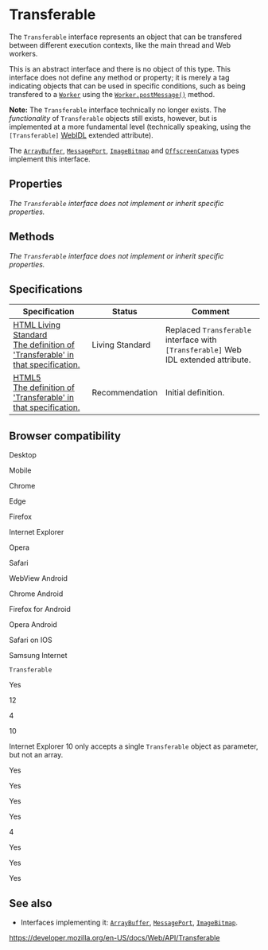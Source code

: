 Transferable
============

The `Transferable` interface represents an object that can be transfered between different execution contexts, like the main thread and Web workers.

This is an abstract interface and there is no object of this type. This interface does not define any method or property; it is merely a tag indicating objects that can be used in specific conditions, such as being transfered to a [`Worker`](worker) using the [`Worker.postMessage()`](worker/postmessage) method.

**Note:** The `Transferable` interface technically no longer exists. The *functionality* of `Transferable` objects still exists, however, but is implemented at a more fundamental level (technically speaking, using the `[Transferable]` [WebIDL](https://developer.mozilla.org/en-US/docs/Glossary/WebIDL) extended attribute).

The [`ArrayBuffer`](https://developer.mozilla.org/en-US/docs/Web/JavaScript/Reference/Global_Objects/ArrayBuffer), [`MessagePort`](messageport), [`ImageBitmap`](imagebitmap) and [`OffscreenCanvas`](offscreencanvas) types implement this interface.

Properties
----------

*The `Transferable` interface does not implement or inherit specific properties.*

Methods
-------

*The `Transferable` interface does not implement or inherit specific properties.*

Specifications
--------------

<table><thead><tr class="header"><th>Specification</th><th>Status</th><th>Comment</th></tr></thead><tbody><tr class="odd"><td><a href="https://html.spec.whatwg.org/multipage/infrastructure.html#transferable-objects">HTML Living Standard<br />
<span class="small">The definition of 'Transferable' in that specification.</span></a></td><td><span class="spec-living">Living Standard</span></td><td>Replaced <code>Transferable</code> interface with <code>[Transferable]</code> Web IDL extended attribute.</td></tr><tr class="even"><td><a href="https://www.w3.org/TR/html52/infrastructure.html#transferable-objects">HTML5<br />
<span class="small">The definition of 'Transferable' in that specification.</span></a></td><td><span class="spec-rec">Recommendation</span></td><td>Initial definition.</td></tr></tbody></table>

Browser compatibility
---------------------

Desktop

Mobile

Chrome

Edge

Firefox

Internet Explorer

Opera

Safari

WebView Android

Chrome Android

Firefox for Android

Opera Android

Safari on IOS

Samsung Internet

`Transferable`

Yes

12

4

10

Internet Explorer 10 only accepts a single `Transferable` object as parameter, but not an array.

Yes

Yes

Yes

Yes

4

Yes

Yes

Yes

See also
--------

-   Interfaces implementing it: [`ArrayBuffer`](https://developer.mozilla.org/en-US/docs/Web/JavaScript/Reference/Global_Objects/ArrayBuffer), [`MessagePort`](messageport), [`ImageBitmap`](imagebitmap).

<a href="https://developer.mozilla.org/en-US/docs/Web/API/Transferable" class="_attribution-link">https://developer.mozilla.org/en-US/docs/Web/API/Transferable</a>

